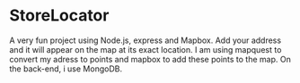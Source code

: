 # StoreLocator

A very fun project using Node.js, express and Mapbox. 
Add your address and it will appear on the map at its exact location. 
I am using mapquest to convert my adress to points and mapbox to add these points to the map.
On the back-end, i use MongoDB.
